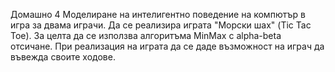 Домашно 4
Моделиране на интелигентно поведение на компютър в игра за
двама играчи. Да се реализира играта "Морски шах" (Tic Tac Toe). За целта да се
използва алгоритъма MinMax с alpha-beta отсичане.
При реализация на играта да се даде възможност на играч да въвежда своите
ходове. 
